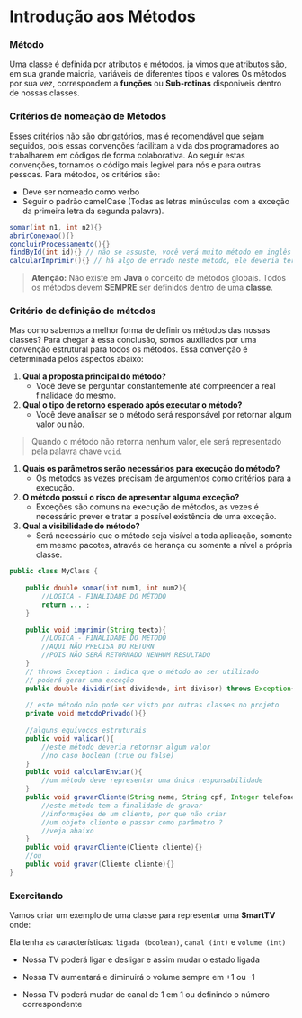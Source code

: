 # Introdução aos Métodos
### Método 
Uma classe é definida por atributos e métodos. ja vimos que atributos são, em sua grande maioria, variáveis de diferentes tipos e valores
Os métodos por sua vez, correspondem a **funções** ou **Sub-rotinas** disponiveis dentro de nossas classes.

### Critérios de nomeação de Métodos
Esses critérios não são obrigatórios, mas é recomendável que sejam seguidos, pois essas convenções facilitam a vida dos programadores
ao trabalharem em códigos de forma colaborativa. Ao seguir estas convenções, tornamos o código mais legivel para nós e para outras pessoas.
Para métodos, os critérios são:
- Deve ser nomeado como verbo
- Seguir o padrão camelCase (Todas as letras minúsculas com a exceção da primeira letra da segunda palavra).

```java
somar(int n1, int n2){}
abrirConexao(){}
concluirProcessamento(){}
findById(int id){} // não se assuste, você verá muito método em inglês
calcularImprimir(){} // há algo de errado neste método, ele deveria ter uma única finalidade

```
> **Atenção:** Não existe em **Java** o conceito de métodos globais. Todos os métodos devem **SEMPRE** ser definidos dentro de uma **classe**.

### Critério de definição de métodos
Mas como sabemos a melhor forma de definir os métodos das nossas classes? Para chegar à essa conclusão, somos auxiliados por uma
convenção estrutural para todos os métodos. Essa convenção é determinada pelos aspectos abaixo:
1. **Qual a proposta principal do método?** 
    - Você deve se perguntar constantemente até compreender a real finalidade do mesmo.
2. **Qual o tipo de retorno esperado após executar o método?**
    - Você deve analisar se o método será responsável por retornar algum valor ou não.

> Quando o método não retorna nenhum valor, ele será representado pela palavra chave `void`.

1. **Quais os parâmetros serão necessários para execução do método?** 
    - Os métodos as vezes precisam de argumentos como critérios para a execução.
2. **O método possui o risco de apresentar alguma exceção?**
    - Exceções são comuns na execução de métodos, as vezes é necessário prever e tratar a possível existência de uma exceção.
3. **Qual a visibilidade do método?**
    - Será necessário que o método seja visível a toda aplicação, somente em mesmo pacotes, através de herança ou somente a nível a própria classe.

```java
public class MyClass {
	
	public double somar(int num1, int num2){
		//LOGICA - FINALIDADE DO MÉTODO
		return ... ;
	}
	
	public void imprimir(String texto){
		//LOGICA - FINALIDADE DO MÉTODO
		//AQUI NÃO PRECISA DO RETURN
		//POIS NÃO SERÁ RETORNADO NENHUM RESULTADO
	}
	// throws Exception : indica que o método ao ser utilizado
	// poderá gerar uma exceção
	public double dividir(int dividendo, int divisor) throws Exception{}
	
	// este método não pode ser visto por outras classes no projeto
	private void metodoPrivado(){}
	
	//alguns equívocos estruturais
	public void validar(){
		//este método deveria retornar algum valor
		//no caso boolean (true ou false)
	}
	public void calcularEnviar(){
		//um método deve representar uma única responsabilidade
	}
	public void gravarCliente(String nome, String cpf, Integer telefone, ....){
		//este método tem a finalidade de gravar
		//informações de um cliente, por que não criar
		//um objeto cliente e passar como parâmetro ?
		//veja abaixo
	}
	public void gravarCliente(Cliente cliente){}
	//ou
	public void gravar(Cliente cliente){}
}

```
        
### Exercitando
Vamos criar um exemplo de uma classe para representar uma **SmartTV** onde:

Ela tenha as características: `ligada (boolean)`, `canal (int)` e `volume (int)`

- Nossa TV poderá ligar e desligar e assim mudar o estado ligada

- Nossa TV aumentará e diminuirá o volume sempre em +1 ou -1

- Nossa TV poderá mudar de canal de 1 em 1 ou definindo o número correspondente


